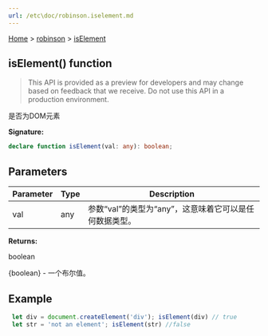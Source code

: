 ```yaml
---
url: /etc\doc/robinson.iselement.md
---
```

[Home](./index.md) > [robinson](./robinson.md) > [isElement](./robinson.iselement.md)

## isElement() function

> This API is provided as a preview for developers and may change based on feedback that we receive. Do not use this API in a production environment.

是否为DOM元素

**Signature:**

```typescript
declare function isElement(val: any): boolean;
```

## Parameters

|  Parameter | Type | Description |
|  --- | --- | --- |
|  val | any | 参数“val”的类型为“any”，这意味着它可以是任何数据类型。 |

**Returns:**

boolean

{boolean} - 一个布尔值。

## Example

```JavaScript
 let div = document.createElement('div'); isElement(div) // true
 let str = 'not an element'; isElement(str) //false
```
